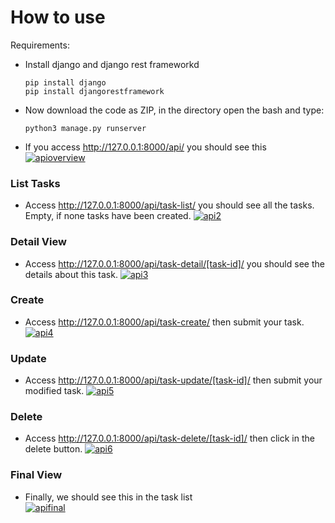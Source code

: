 # How to use

Requirements: 
- Install django and django rest frameworkd

    ```pip install django```<br>
    ```pip install djangorestframework```
 
- Now download the code as ZIP, in the directory open the bash and type:

    ```python3 manage.py runserver```
  
-  If  you access http://127.0.0.1:8000/api/ you should see this
<a href="https://ibb.co/3RyHPVk"><img src="https://i.ibb.co/XYZTG6V/apioverview.png" alt="apioverview" border="0" /></a>

### List Tasks
- Access http://127.0.0.1:8000/api/task-list/ you should see all the tasks. Empty, if none tasks have been created.
<a href="https://ibb.co/XpXHMkV"><img src="https://i.ibb.co/3W1KQYk/api2.png" alt="api2" border="0"></a>

### Detail View
- Access http://127.0.0.1:8000/api/task-detail/[task-id]/ you should see the details about this task.
<a href="https://ibb.co/g91Bhp8"><img src="https://i.ibb.co/wgHxjXq/api3.png" alt="api3" border="0"></a>

### Create
- Access http://127.0.0.1:8000/api/task-create/ then submit your task.
<a href="https://ibb.co/t8HZ0B9"><img src="https://i.ibb.co/bz6H41k/api4.png" alt="api4" border="0"></a>

###  Update
- Access http://127.0.0.1:8000/api/task-update/[task-id]/ then submit your modified task.
<a href="https://ibb.co/C5YkF2z"><img src="https://i.ibb.co/SXMhprP/api5.png" alt="api5" border="0"></a>

### Delete
- Access http://127.0.0.1:8000/api/task-delete/[task-id]/ then click in the delete button.
<a href="https://ibb.co/RH1SYFd"><img src="https://i.ibb.co/123n7gj/api6.png" alt="api6" border="0"></a>

### Final View
- Finally,  we should see this in the task list<br>
<a href="https://ibb.co/6Z0ZNk9"><img src="https://i.ibb.co/YWBWbxn/apifinal.png" alt="apifinal" border="0"></a>
